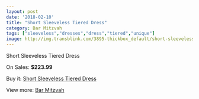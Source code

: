 ```yaml
---
layout: post
date: '2018-02-10'
title: "Short Sleeveless Tiered Dress"
category: Bar Mitzvah
tags: ["sleeveless","dresses","dress","tiered","unique"]
image: http://img.transblink.com/3895-thickbox_default/short-sleeveless-tiered-dress.jpg
---
```

Short Sleeveless Tiered Dress

On Sales: **$223.99**
<a href="https://www.transblink.com/en/bar-mitzvah/1239-short-sleeveless-tiered-dress.html"><amp-img layout="responsive" width="600" height="600" src="//img.transblink.com/3895-thickbox_default/short-sleeveless-tiered-dress.jpg" alt="Short Sleeveless Tiered Dress 0" /></a>
<a href="https://www.transblink.com/en/bar-mitzvah/1239-short-sleeveless-tiered-dress.html"><amp-img layout="responsive" width="600" height="600" src="//img.transblink.com/3897-thickbox_default/short-sleeveless-tiered-dress.jpg" alt="Short Sleeveless Tiered Dress 1" /></a>
<a href="https://www.transblink.com/en/bar-mitzvah/1239-short-sleeveless-tiered-dress.html"><amp-img layout="responsive" width="600" height="600" src="//img.transblink.com/3896-thickbox_default/short-sleeveless-tiered-dress.jpg" alt="Short Sleeveless Tiered Dress 2" /></a>

Buy it: [Short Sleeveless Tiered Dress](https://www.transblink.com/en/bar-mitzvah/1239-short-sleeveless-tiered-dress.html "Short Sleeveless Tiered Dress")

View more: [Bar Mitzvah](https://www.transblink.com/en/2-bar-mitzvah "Bar Mitzvah")